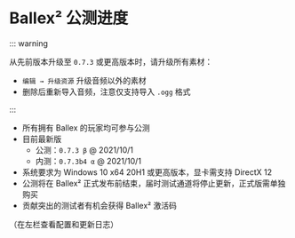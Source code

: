 # Ballex² 公测进度

::: warning

从先前版本升级至 `0.7.3` 或更高版本时，请升级所有素材：

- `编辑 → 升级资源` 升级音频以外的素材
- 删除后重新导入音频，注意仅支持导入 `.ogg` 格式

:::

- 所有拥有 Ballex 的玩家均可参与公测
- 目前最新版
  - 公测：`0.7.3 β` @ 2021/10/1
  - 内测：`0.7.3b4 α` @ 2021/10/1
- 系统要求为 Windows 10 x64 20H1 或更高版本，显卡需支持 DirectX 12
- 公测将在 Ballex² 正式发布前结束，届时测试通道将停止更新，正式版需单独购买
- 贡献突出的测试者有机会获得 Ballex² 激活码

（在左栏查看配置和更新日志）
